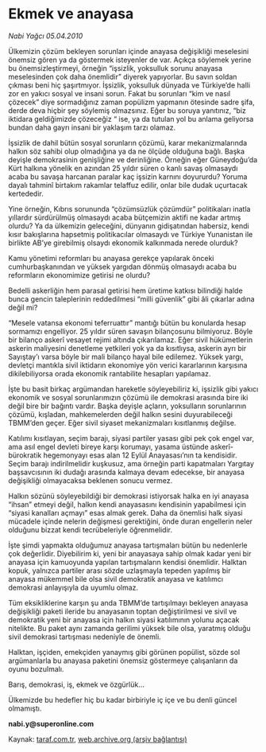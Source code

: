 # Ekmek ve anayasa

*Nabi Yağcı 05.04.2010*

<div class="yazi"><p>Ülkemizin çözüm bekleyen sorunları içinde anayasa değişikliği meselesini önemsiz gören ya da göstermek isteyenler de var. Açıkça söylemek yerine bu önemsizleştirmeyi, örneğin “işsizlik, yoksulluk sorunu anayasa meselesinden çok daha önemlidir” diyerek yapıyorlar. Bu savın soldan çıkması beni hiç şaşırtmıyor. İşsizlik, yoksulluk dünyada ve Türkiye’de halli zor en yakıcı sosyal ve insani sorun. Fakat bu sorunları “kim ve nasıl çözecek” diye sormadığınız zaman popülizm yapmanın ötesinde sadre şifa, derde deva hiçbir şey söylemiş olmazsınız. Eğer bu soruya yanıtınız, “biz iktidara geldiğimizde çözeceğiz “ ise, ya da tutulan yol bu anlama geliyorsa bundan daha gayrı insani bir yaklaşım tarzı olamaz.</p>
<p>İşsizlik de dahil bütün sosyal sorunların çözümü, karar mekanizmalarında halkın söz sahibi olup olmadığına ya da ne ölçüde olduğuna bağlı. Başka deyişle demokrasinin genişliğine ve derinliğine. Örneğin eğer Güneydoğu’da Kürt halkına yönelik en azından 25 yıldır süren o kanlı savaş olmasaydı acaba bu savaşa harcanan paralar kaç işsizin karnını doyururdu? Yoruma dayalı tahminî birtakım rakamlar telaffuz edilir, onlar bile dudak uçurtacak kertededir. </p>
<p>Yine örneğin, Kıbrıs sorununda “çözümsüzlük çözümdür” politikaları inatla yıllardır sürdürülmüş olmasaydı acaba bütçemizin aktifi ne kadar artmış olurdu? Ya da ülkemizin geleceğini, dünyanın gidişatından habersiz, kendi kısır bakışlarına hapsetmiş politikacılar olmasaydı ve Türkiye Yunanistan ile birlikte AB’ye girebilmiş olsaydı ekonomik kalkınmada nerede olurduk? </p>
<p>Kamu yönetimi reformları bu anayasa gerekçe yapılarak önceki cumhurbaşkanından ve yüksek yargıdan dönmüş olmasaydı acaba bu reformların ekonomimize getirisi ne olurdu?</p>
<p>Bedelli askerliğin hem parasal getirisi hem üretime katkısı bilindiği halde bunca gencin taleplerinin reddedilmesi “milli güvenlik” gibi âli çıkarlar adına değil mi? </p>
<p>“Mesele vatansa ekonomi teferruattır” mantığı bütün bu konularda hesap sormamızı engelliyor. 25 yıldır süren savaşın bilançosunu bilmiyoruz. Böyle bir bilanço askerî vesayet rejimi altında çıkarılamaz. Eğer sivil hükümetlerin askerin maliyesini denetleme yetkileri yok ya da kısıtlıysa, askerin ayrı bir Sayıştay’ı varsa böyle bir mali bilanço hayal bile edilemez. Yüksek yargı, devletçi mantıkla sivil iktidarın ekonomiye yön verici kararlarının karşısına dikilebiliyorsa orada ekonomik rantabilite hesapları yapılamaz.</p>
<p>İşte bu basit birkaç argümandan hareketle söyleyebiliriz ki, işsizlik gibi yakıcı ekonomik ve sosyal sorunlarımızın çözümü ile demokrasi arasında bire iki değil bire bir bağıntı vardır. Başka deyişle açların, yoksulların sorunlarının çözümü, kışladan, mahkemelerden değil halkın sesini duyurabileceği TBMM’den geçer. Eğer sivil siyaset mekanizmaları kısıtlanmış değilse.</p>
<p>Katılımı kısıtlayan, seçim barajı, siyasi partiler yasası gibi pek çok engel var, ama asıl engel devleti bireye karşı korumayı, yasama üstünde askerî-bürokratik hegemonyayı esas alan 12 Eylül Anayasası’nın ta kendisidir. Seçim barajı indirilmelidir kuşkusuz, ama örneğin parti kapatmaları Yargıtay başsavcısının iki dudağı arasında kalmaya devam edecekse, bir anayasa değişikliği olmayacaksa beklenen sonucu vermez. </p>
<p>Halkın sözünü söyleyebildiği bir demokrasi istiyorsak halka en iyi anayasa “ihsan” etmeyi değil, halkın kendi anayasasını kendisinin yapabilmesi için “siyasi kanalları açmayı” esas almak gerek. Daha da önemlisi halk siyasi mücadele içinde nelerin değişmesi gerektiğini, önde duran engellerin neler olduğunu bizzat kendi tecrübeleriyle öğrenmelidir. </p>
<p>İşte şimdi yapmakta olduğumuz anayasa tartışmaları bütün bu nedenlerle çok değerlidir. Diyebilirim ki, yeni bir anayasaya sahip olmak kadar yeni bir anayasa için kamuoyunda yapılan tartışmaların kendisi önemlidir. Halktan kopuk, yalnızca partiler arası sözde uzlaşmayla tepeden yapılmış bir anayasa mükemmel bile olsa sivil demokratik anayasa ve katılımcı demokrasi anlayışıyla da uyumlu olmaz.</p>
<p>Tüm eksikliklerine karşın şu anda TBMM’de tartışılmayı bekleyen anayasa değişikliği paketi ileride bu anayasanın toptan değiştirilmesi ve sivil ve demokratik yeni bir anayasa için halkın siyasi katılımının yolunu açacak nitelikte. Bu paket aynı zamanda gerilimi yüksek bile olsa, yaratmış olduğu sivil demokrasi tartışması nedeniyle de önemli. </p>
<p>Halktan, işçiden, emekçiden yanaymış gibi görünen popülist, sözde sol argümanlarla bu anayasa paketini önemsiz göstermeye çalışanların da oyunu bozulmalı. </p>
<p>Barış, demokrasi, iş, ekmek ve özgürlük...</p>
<p>Ülkemizde bu hedefler hiç bu kadar birbiriyle iç içe ve bu denli güncel olmamıştı.</p>
<p><b>nabi.y@superonline.com</b></p></div>

Kaynak: [taraf.com.tr](http://www.taraf.com.tr:80/makale/10765.htm), [web.archive.org (arşiv bağlantısı)](http://web.archive.org/web/20100408221205/http://www.taraf.com.tr:80/makale/10765.htm)
